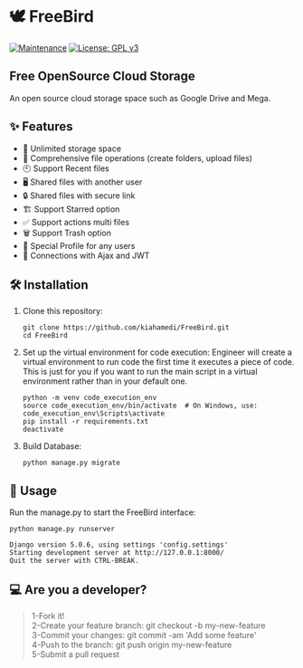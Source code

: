 # 🕊️ FreeBird
[![Maintenance](https://img.shields.io/badge/Maintained%3F-yes-green.svg)](https://GitHub.com/Naereen/StrapDown.js/graphs/commit-activity)
[![License: GPL v3](https://img.shields.io/badge/License-GPLv3-blue.svg)](https://www.gnu.org/licenses/gpl-3.0)
## Free OpenSource Cloud Storage 
An open source cloud storage space such as Google Drive and Mega.

## ✨ Features

- 💾 Unlimited storage space 
- 📁 Comprehensive file operations (create folders, upload files)
- 🕙 Support Recent files
- 🖥️ Shared files with another user
- 🔒 Shared files with secure  link
- 🏗️ Support Starred option
- ✅ Support actions multi files
- 🗑️ Support Trash option
- 👤 Special Profile for any users
- 🔄 Connections with Ajax and JWT

## 🛠️ Installation

1. Clone this repository:
   ```
   git clone https://github.com/kiahamedi/FreeBird.git
   cd FreeBird
   ```

2. Set up the virtual environment for code execution:
   Engineer will create a virtual environment to run code the first time it executes a piece of code.
   This is just for you if you want to run the main script in a virtual environment rather than in your default one.
   ```
   python -m venv code_execution_env
   source code_execution_env/bin/activate  # On Windows, use: code_execution_env\Scripts\activate
   pip install -r requirements.txt
   deactivate
   ```

3. Build Database:
   ```
   python manage.py migrate
   ```


## 🚀 Usage

Run the manage.py to start the FreeBird interface:

```
python manage.py runserver
```
```
Django version 5.0.6, using settings 'config.settings'
Starting development server at http://127.0.0.1:8000/
Quit the server with CTRL-BREAK.
```

## 💻 Are you a developer?
> 1-Fork it!</br>
> 2-Create your feature branch: git checkout -b my-new-feature</br>
> 3-Commit your changes: git commit -am 'Add some feature'</br>
> 4-Push to the branch: git push origin my-new-feature</br>
> 5-Submit a pull request</br>
